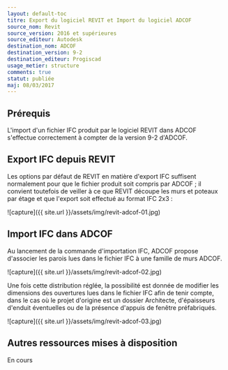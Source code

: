 ```yaml
---
layout: default-toc
titre: Export du logiciel REVIT et Import du logiciel ADCOF
source_nom: Revit
source_version: 2016 et supérieures
source_editeur: Autodesk
destination_nom: ADCOF
destination_version: 9-2
destination_editeur: Progiscad
usage_metier: structure
comments: true
statut: publiée
maj: 08/03/2017
---
```


## Prérequis

L'import d'un fichier IFC produit par le logiciel REVIT dans ADCOF s'effectue correctement à compter de la version 9-2 d'ADCOF.

## Export IFC depuis REVIT

Les options par défaut de REVIT en matière d'export IFC suffisent normalement pour que le fichier produit soit compris par ADCOF ; il convient toutefois de veiller à ce que REVIT découpe les murs et poteaux par étage et que l'export soit effectué au format IFC 2x3 :

![capture]({{ site.url }}/assets/img/revit-adcof-01.jpg)

## Import IFC dans ADCOF

Au lancement de la commande d'importation IFC, ADCOF propose d'associer les parois lues dans le fichier IFC à une famille de murs ADCOF.

![capture]({{ site.url }}/assets/img/revit-adcof-02.jpg)

Une fois cette distribution réglée, la possibilité est donnée de modifier les dimensions des ouvertures lues dans le fichier IFC afin de tenir compte, dans le cas où le projet d'origine est un dossier Architecte, d'épaisseurs d'enduit éventuelles ou de la présence d'appuis de fenêtre préfabriqués.

![capture]({{ site.url }}/assets/img/revit-adcof-03.jpg)

## Autres ressources mises à disposition

En cours
